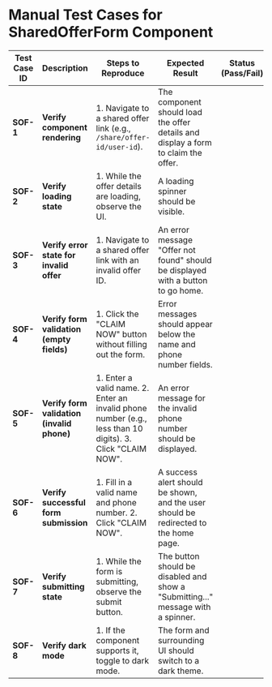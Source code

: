 
# Manual Test Cases for SharedOfferForm Component

| Test Case ID | Description | Steps to Reproduce | Expected Result | Status (Pass/Fail) |
| --- | --- | --- | --- | --- |
| **SOF-1** | **Verify component rendering** | 1. Navigate to a shared offer link (e.g., `/share/offer-id/user-id`). | The component should load the offer details and display a form to claim the offer. | |
| **SOF-2** | **Verify loading state** | 1. While the offer details are loading, observe the UI. | A loading spinner should be visible. | |
| **SOF-3** | **Verify error state for invalid offer** | 1. Navigate to a shared offer link with an invalid offer ID. | An error message "Offer not found" should be displayed with a button to go home. | |
| **SOF-4** | **Verify form validation (empty fields)** | 1. Click the "CLAIM NOW" button without filling out the form. | Error messages should appear below the name and phone number fields. | |
| **SOF-5** | **Verify form validation (invalid phone)** | 1. Enter a valid name. 2. Enter an invalid phone number (e.g., less than 10 digits). 3. Click "CLAIM NOW". | An error message for the invalid phone number should be displayed. | |
| **SOF-6** | **Verify successful form submission** | 1. Fill in a valid name and phone number. 2. Click "CLAIM NOW". | A success alert should be shown, and the user should be redirected to the home page. | |
| **SOF-7** | **Verify submitting state** | 1. While the form is submitting, observe the submit button. | The button should be disabled and show a "Submitting..." message with a spinner. | |
| **SOF-8** | **Verify dark mode** | 1. If the component supports it, toggle to dark mode. | The form and surrounding UI should switch to a dark theme. | |
